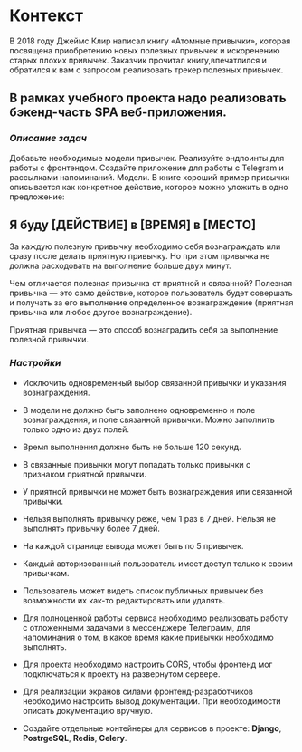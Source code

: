 # __Контекст__

В 2018 году Джеймс Клир написал книгу «Атомные привычки», которая посвящена приобретению новых полезных привычек и искоренению старых плохих привычек. 
Заказчик прочитал книгу,впечатлился и обратился к вам с запросом реализовать трекер полезных привычек.

## __В рамках учебного проекта надо реализовать бэкенд-часть SPA веб-приложения.__

### ___Описание задач___

Добавьте необходимые модели привычек.
Реализуйте эндпоинты для работы с фронтендом.
Создайте приложение для работы с Telegram и рассылками напоминаний.
Модели.
В книге хороший пример привычки описывается как конкретное действие, которое можно уложить в одно предложение:

## __Я буду [ДЕЙСТВИЕ] в [ВРЕМЯ] в [МЕСТО]__

За каждую полезную привычку необходимо себя вознаграждать или сразу после делать приятную привычку. 
Но при этом привычка не должна расходовать на выполнение больше двух минут.

Чем отличается полезная привычка от приятной и связанной?
Полезная привычка — это само действие, которое пользователь будет совершать и получать за его выполнение 
определенное вознаграждение (приятная привычка или любое другое вознаграждение).

Приятная привычка — это способ вознаградить себя за выполнение полезной привычки.

### ___Настройки___

* Исключить одновременный выбор связанной привычки и указания вознаграждения.
  
* В модели не должно быть заполнено одновременно и поле вознаграждения, и поле связанной привычки. Можно заполнить только одно из двух полей.

* Время выполнения должно быть не больше 120 секунд.

* В связанные привычки могут попадать только привычки с признаком приятной привычки.

* У приятной привычки не может быть вознаграждения или связанной привычки.

* Нельзя выполнять привычку реже, чем 1 раз в 7 дней. Нельзя не выполнять привычку более 7 дней.

* На каждой странице вывода может быть по 5 привычек.

* Каждый авторизованный пользователь имеет доступ только к своим привычкам.

* Пользователь может видеть список публичных привычек без возможности их как-то редактировать или удалять.

* Для полноценной работы сервиса необходимо реализовать работу с отложенными задачами в мессенджере Телеграмм,
  для напоминания о том, в какое время какие привычки необходимо выполнять.

* Для проекта необходимо настроить CORS, чтобы фронтенд мог подключаться к проекту на развернутом сервере.

* Для реализации экранов силами фронтенд-разработчиков необходимо настроить вывод документации. 
  При необходимости описать документацию вручную.

* Cоздайте отдельные контейнеры для сервисов в проекте:
  __Django__,
  __PostrgeSQL__,
  __Redis__,
  __Celery__.